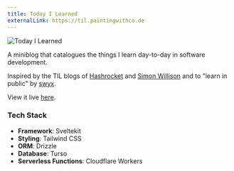 ```yaml
---
title: Today I Learned
externalLink: https://til.paintingwithco.de
---
```


<img src='/images/til.png' alt='Today I Learned' class="w-full object-cover" />

A miniblog that catalogues the things I learn day-to-day in software development.

Inspired by the TIL blogs of [Hashrocket](https://til.hashrocket.com/) and [Simon Willison](https://til.simonwillison.net/) and to "learn in public" by [swyx](https://www.swyx.io/learn-in-public).

View it live [here](https://til.paintingwithco.de).

### Tech Stack

- **Framework**: Sveltekit
- **Styling**: Tailwind CSS
- **ORM**: Drizzle
- **Database**: Turso
- **Serverless Functions**: Cloudflare Workers

